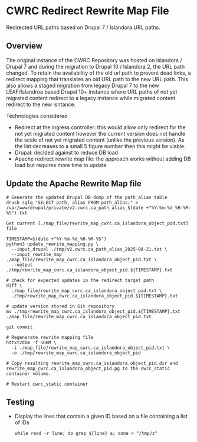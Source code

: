 # CWRC Redirect Rewrite Map File

Redirected URL paths based on Drupal 7 / Islandora URL paths.

## Overview

The original instance of the CWRC Repository was hosted on Islandora / Drupal 7 and during the migration to Drupal 10 / Islandora 2, the URL path changed. To retain the availability of the old url path to prevent dead links, a redirect mapping that translates an old URL path to the new URL path. This also allows a staged migration from legacy Drupal 7 to the new LEAF/Islandroa based Drupal 10+ instance where URL paths of not yet migrated content redirect to a legacy instance while migrated content redirect to the new isntance.

Technologies considered
* Redirect at the ingress controller: this would allow only redirect for the not yet migrated content however the current version does not handle the scale of not yet migrated content (unlike the previous version). As the list decreases to a small 5 figure number then this might be viable.
* Drupal: decided against to reduce DB load
* Apache redirect rewrite map file: the approach works without adding DB load but requires more time to update

## Update the Apache Rewrite Map file 

```
# Generate the updated Drupal DB dump of the path_alias table 
drush sqlq "SELECT path, alias FROM path_alias;" > /var/www/drupal/private/v2.cwrc.ca_path_alias_$(date +"%Y-%m-%d_%H-%M-%S").txt

Get current [./map_file/rewrite_map_cwrc.ca_islandora_object_pid.txt] file

TIMESTAMP=$(date +"%Y-%m-%d_%H-%M-%S")
python3 update_rewrite_mapping.py \
  --input_drupal ./tmp/v2.cwrc.ca_path_alias_2025-08-21.txt \
  --input_rewrite_map ./map_file/rewrite_map_cwrc.ca_islandora_object_pid.txt \
  --output ./tmp/rewrite_map_cwrc.ca_islandora_object_pid.${TIMESTAMP}.txt 

# check for expected updates in the redirect target path
diff \
  ./map_file/rewrite_map_cwrc.ca_islandora_object_pid.txt \
  ./tmp/rewrite_map_cwrc.ca_islandora_object_pid.${TIMESTAMP}.txt

# update version stored in Git repository
mv ./tmp/rewrite_map_cwrc.ca_islandora_object_pid.${TIMESTAMP}.txt ./map_file/rewrite_map_cwrc.ca_islandora_object_pid.txt 

git commit

# Regenerate rewrite mapping file
httxt2dbm -f SDBM \
  -i ./map_file/rewrite_map_cwrc.ca_islandora_object_pid.txt \
  -o ./tmp/rewrite_map_cwrc.ca_islandora_object_pid

# Copy resulting rewrite_map_cwrc.ca_islandora_object_pid.dir and rewrite_map_cwrc.ca_islandora_object_pid.pg to the cwrc_static container volume.

# Restart cwrc_static container
```

## Testing

* Display the lines that contain a given ID based on a file containing a list of IDs 
    ```
    while read -r line; do grep ${line} a; done < "/tmp/z"
    ```
